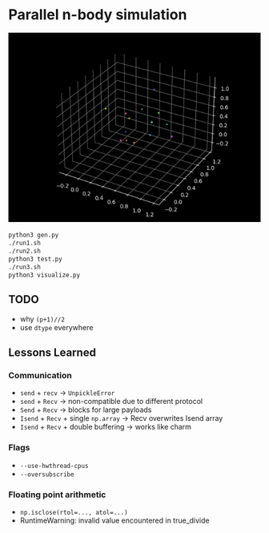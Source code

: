 # Parallel n-body simulation

![](zad3.gif)

```
python3 gen.py
./run1.sh
./run2.sh
python3 test.py
./run3.sh
python3 visualize.py
```

## TODO

- why `(p+1)//2`
- use `dtype` everywhere

## Lessons Learned

### Communication

- `send` + `recv` &rarr; `UnpickleError`
- `send` + `Recv` &rarr; non-compatible due to different protocol
- `Send` + `Recv` &rarr; blocks for large payloads
- `Isend` + `Recv` + single `np.array` &rarr; Recv overwrites Isend array
- `Isend` + `Recv` + double buffering &rarr; works like charm

### Flags

- `--use-hwthread-cpus`
- `--oversubscribe`

### Floating point arithmetic

- `np.isclose(rtol=..., atol=...)`
- RuntimeWarning: invalid value encountered in true_divide
